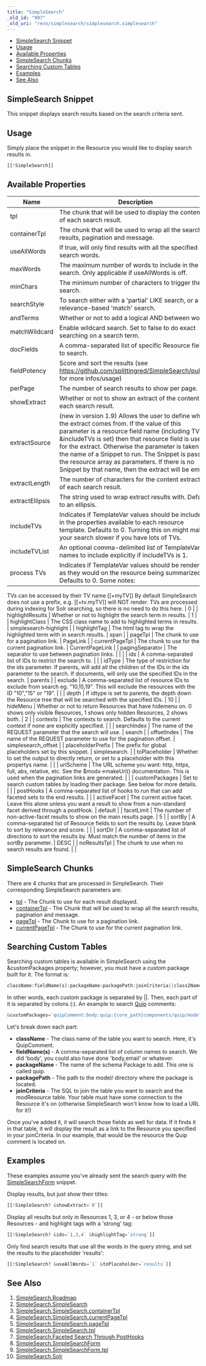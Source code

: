 ```yaml
---
title: "SimpleSearch"
_old_id: "997"
_old_uri: "revo/simplesearch/simplesearch.simplesearch"
---
```


- [SimpleSearch Snippet](#SimpleSearch.SimpleSearch-SimpleSearchSnippet)
- [Usage](#SimpleSearch.SimpleSearch-Usage)
- [Available Properties](#SimpleSearch.SimpleSearch-AvailableProperties)
- [SimpleSearch Chunks](#SimpleSearch.SimpleSearch-SimpleSearchChunks)
- [Searching Custom Tables](#SimpleSearch.SimpleSearch-SearchingCustomTables)
- [Examples](#SimpleSearch.SimpleSearch-Examples)
- [See Also](#SimpleSearch.SimpleSearch-SeeAlso)



## SimpleSearch Snippet

 This snippet displays search results based on the search criteria sent.

## Usage

 Simply place the snippet in the Resource you would like to display search results in.

 ``` php 
[[!SimpleSearch]]

```

## Available Properties

 | Name            | Description                                                                                                                                                                                                                                                                                                                                                                                                                 | Default                                                 |
 | --------------- | --------------------------------------------------------------------------------------------------------------------------------------------------------------------------------------------------------------------------------------------------------------------------------------------------------------------------------------------------------------------------------------------------------------------------- | ------------------------------------------------------- |
 | tpl             | The chunk that will be used to display the contents of each search result.                                                                                                                                                                                                                                                                                                                                                  | SearchResult                                            |
 | containerTpl    | The chunk that will be used to wrap all the search results, pagination and message.                                                                                                                                                                                                                                                                                                                                         | SearchResults                                           |
 | useAllWords     | If true, will only find results with all the specified search words.                                                                                                                                                                                                                                                                                                                                                        | 0                                                       |
 | maxWords        | The maximum number of words to include in the search. Only applicable if useAllWords is off.                                                                                                                                                                                                                                                                                                                                | 7                                                       |
 | minChars        | The minimum number of characters to trigger the search.                                                                                                                                                                                                                                                                                                                                                                     | 3                                                       |
 | searchStyle     | To search either with a 'partial' LIKE search, or a relevance-based 'match' search.                                                                                                                                                                                                                                                                                                                                         | partial                                                 |
 | andTerms        | Whether or not to add a logical AND between words.                                                                                                                                                                                                                                                                                                                                                                          | 1                                                       |
 | matchWildcard   | Enable wildcard search. Set to false to do exact searching on a search term.                                                                                                                                                                                                                                                                                                                                                | 1                                                       |
 | docFields       | A comma-separated list of specific Resource fields to search.                                                                                                                                                                                                                                                                                                                                                               | pagetitle,longtitle,alias,description,introtext,content |
 | fieldPotency    | Score and sort the results (see <https://github.com/splittingred/SimpleSearch/pull/29> for more infos/usage)                                                                                                                                                                                                                                                                                                                |                                                         |
 | perPage         | The number of search results to show per page.                                                                                                                                                                                                                                                                                                                                                                              | 10                                                      |
 | showExtract     | Whether or not to show an extract of the content of each search result.                                                                                                                                                                                                                                                                                                                                                     | 1                                                       |
 | extractSource   | (new in version 1.9) Allows the user to define where the extract comes from. If the value of this parameter is a resource field name (including TVs if &includeTVs is set) then that resource field is used for the extract. Otherwise the parameter is taken as the name of a Snippet to run. The Snippet is passed the resource array as parameters. If there is no Snippet by that name, then the extract will be empty. | content                                                 |
 | extractLength   | The number of characters for the content extraction of each search result.                                                                                                                                                                                                                                                                                                                                                  | 200                                                     |
 | extractEllipsis | The string used to wrap extract results with. Defaults to an ellipsis.                                                                                                                                                                                                                                                                                                                                                      | ...                                                     |
 | includeTVs      | Indicates if TemplateVar values should be included in the properties available to each resource template. Defaults to 0. Turning this on might make your search slower if you have lots of TVs.                                                                                                                                                                                                                             | 0                                                       |
 | includeTVList   | An optional comma-delimited list of TemplateVar names to include explicitly if includeTVs is 1.                                                                                                                                                                                                                                                                                                                             |                                                         |
 | process TVs     | Indicates if TemplateVar values should be rendered as they would on the resource being summarized. Defaults to 0. Some notes:                                                                                                                                                                                                                                                                                               |
 TVs can be accessed by their TV name \[\[+myTV\]\] By default SimpleSearch does not use a prefix, e.g. \[\[+tv.myTV\]\] will NOT render. 
 TVs are processed during indexing for Solr searching, so there is no need to do this here. | 0 |
| highlightResults | Whether or not to highlight the search term in results. | 1 |
| highlightClass | The CSS class name to add to highlighted terms in results. | simplesearch-highlight |
| highlightTag | The html tag to wrap the highlighted term with in search results. | span |
| pageTpl | The chunk to use for a pagination link. | PageLink |
| currentPageTpl | The chunk to use for the current pagination link. | CurrentPageLink |
| pagingSeparator | The separator to use between pagination links. | | |
| ids | A comma-separated list of IDs to restrict the search to. |  |
| idType | The type of restriction for the ids parameter. If parents, will add all the children of the IDs in the ids parameter to the search. If documents, will only use the specified IDs in the search. | parents |
| exclude | A comma-separated list of resource IDs to exclude from search eg. "10,15,19". This will exclude the resources with the ID "10","15" or "19". |  |
| depth | If idtype is set to parents, the depth down the Resource tree that will be searched with the specified IDs. | 10 |
| hideMenu | Whether or not to return Resources that have hidemenu on. 0 shows only visible Resources, 1 shows only hidden Resources, 2 shows both. | 2 |
| contexts | The contexts to search. Defaults to the current context if none are explicitly specified. |  |
| searchIndex | The name of the REQUEST parameter that the search will use. | search |
| offsetIndex | The name of the REQUEST parameter to use for the pagination offset. | simplesearch\_offset |
| placeholderPrefix | The prefix for global placeholders set by this snippet. | simplesearch. |
| toPlaceholder | Whether to set the output to directly return, or set to a placeholder with this propertys name. |  |
| urlScheme | The URL scheme you want: http, https, full, abs, relative, etc. See the $modx->makeUrl() documentation. This is used when the pagination links are generated. |  |
| customPackages | Set to search custom tables by loading their package. See below for more details. |  |
| postHooks | A comma-separated list of hooks to run that can add faceted sets to the end results. |  |
| activeFacet | The current active facet. Leave this alone unless you want a result to show from a non-standard facet derived through a postHook. | default |
| facetLimit | The number of non-active-facet results to show on the main results page. | 5 |
| sortBy | A comma-separated list of Resource fields to sort the results by. Leave blank to sort by relevance and score. |  |
| sortDir | A comma-separated list of directions to sort the results by. Must match the number of items in the sortBy parameter. | DESC |
| noResultsTpl | The chunk to use when no search results are found. |  |

## SimpleSearch Chunks

 There are 4 chunks that are processed in SimpleSearch. Their corresponding SimpleSearch parameters are:

- [tpl](/extras/simplesearch/simplesearch.simplesearch/simplesearch.simplesearch.tpl "SimpleSearch.SimpleSearch.tpl") - The Chunk to use for each result displayed.
- [containerTpl](/extras/simplesearch/simplesearch.simplesearch/simplesearch.simplesearch.containertpl "SimpleSearch.SimpleSearch.containerTpl") - The Chunk that will be used to wrap all the search results, pagination and message.
- [pageTpl](/extras/simplesearch/simplesearch.simplesearch/simplesearch.simplesearch.pagetpl "SimpleSearch.SimpleSearch.pageTpl") - The Chunk to use for a pagination link.
- [currentPageTpl](/extras/simplesearch/simplesearch.simplesearch/simplesearch.simplesearch.currentpagetpl "SimpleSearch.SimpleSearch.currentPageTpl") - The Chunk to use for the current pagination link.

## Searching Custom Tables

 Searching custom tables is available in SimpleSearch using the &customPackages property; however, you must have a custom package built for it. The format is:

 ``` php 
className:fieldName(s):packageName:packagePath:joinCriteria||class2Name:fieldName(s):package2Name:package2Path:join2Criteria

```

 In other words, each custom package is separated by ||. Then, each part of it is separated by colons (:). An example to search [Quip](/extras/quip "Quip") comments:

 ``` php 
&customPackages=`quipComment:body:quip:{core_path}components/quip/model/:quipComment.resource = modResource.id`

```

 Let's break down each part:

- **className** - The class name of the table you want to search. Here, it's QuipComment.
- **fieldName(s)** - A comma-separated list of column names to search. We did 'body', you could also have done 'body,email' or whatever.
- **packageName** - The name of the schema Package to add. This one is called quip.
- **packagePath** - The path to the model/ directory where the package is located.
- **joinCriteria** - The SQL to join the table you want to search and the modResource table. Your table must have some connection to the Resource it's on (otherwise SimpleSearch won't know how to load a URL for it!)

 Once you've added it, it will search those fields as well for data. If it finds it in that table, it will display the result as a link to the Resource you specified in your joinCriteria. In our example, that would be the resource the Quip comment is located on.

## Examples

 These examples assume you've already sent the search query with the [SimpleSearchForm](/extras/simplesearch/simplesearch.simplesearchform "SimpleSearch.SimpleSearchForm") snippet. 

 Display results, but just show their titles:

 ``` php 
[[!SimpleSearch? &showExtract=`0`]]

```

 Display all results but only in Resources 1, 3, or 4 - or below those Resources - and highlight tags with a 'strong' tag:

 ``` php 
[[!SimpleSearch? &ids=`1,3,4` &highlightTag=`strong`]]

```

 Only find search results that use all the words in the query string, and set the results to the placeholder 'results':

 ``` php 
[[!SimpleSearch? &useAllWords=`1` &toPlaceholder=`results`]]

```

## See Also

1. [SimpleSearch.Roadmap](/extras/simplesearch/simplesearch.roadmap)
2. [SimpleSearch.SimpleSearch](/extras/simplesearch/simplesearch.simplesearch)
  1. [SimpleSearch.SimpleSearch.containerTpl](/extras/simplesearch/simplesearch.simplesearch/simplesearch.simplesearch.containertpl)
  2. [SimpleSearch.SimpleSearch.currentPageTpl](/extras/simplesearch/simplesearch.simplesearch/simplesearch.simplesearch.currentpagetpl)
  3. [SimpleSearch.SimpleSearch.pageTpl](/extras/simplesearch/simplesearch.simplesearch/simplesearch.simplesearch.pagetpl)
  4. [SimpleSearch.SimpleSearch.tpl](/extras/simplesearch/simplesearch.simplesearch/simplesearch.simplesearch.tpl)
  5. [SimpleSearch.Faceted Search Through PostHooks](/extras/simplesearch/simplesearch.simplesearch/simplesearch.faceted-search-through-posthooks)
3. [SimpleSearch.SimpleSearchForm](/extras/simplesearch/simplesearch.simplesearchform)
  1. [SimpleSearch.SimpleSearchForm.tpl](/extras/simplesearch/simplesearch.simplesearchform/simplesearch.simplesearchform.tpl)
4. [SimpleSearch.Solr](/extras/simplesearch/simplesearch.solr)